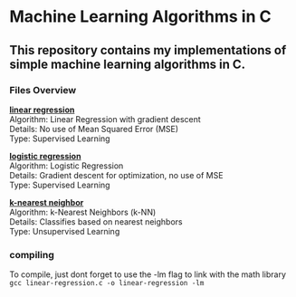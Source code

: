 # Machine Learning Algorithms in C
## This repository contains my implementations of simple machine learning algorithms in C.

### Files Overview
[**linear regression**](linear-regression.c)  
Algorithm: Linear Regression with gradient descent  
Details: No use of Mean Squared Error (MSE)  
Type: Supervised Learning  
  
[**logistic regression**](logistic-regression.c)  
Algorithm: Logistic Regression  
Details: Gradient descent for optimization, no use of MSE  
Type: Supervised Learning  
  
[**k-nearest neighbor**](knearestneighb.c)  
Algorithm: k-Nearest Neighbors (k-NN)  
Details: Classifies based on nearest neighbors  
Type: Unsupervised Learning  

### compiling
To compile, just dont forget to use the -lm flag to link with the math library
`gcc linear-regression.c -o linear-regression -lm`

